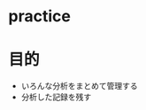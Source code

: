 # practice
目的
============================================================
- いろんな分析をまとめて管理する
- 分析した記録を残す
